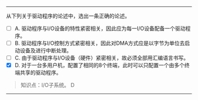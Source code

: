 ---
从下列关于驱动程序的论述中，选出一条正确的论述。
- [ ] A. 驱动程序与I/O设备的特性紧密相关，因此应为每一I/O设备配备一个驱动程序。 
- [ ] B.
驱动程序与I/O控制方式紧密相关，因此对DMA方式应是以字节为单位去启动设备及进行中断处理。 
- [ ] C.
由于驱动程序与I/O设备（硬件）紧密相关，故必须全部用汇编语言书写。 
- [x] D.
对于一台多用户机，配置了相同的8个终端，此时可以只配置一个由多个终端共享的驱动程序。

> 知识点：I/O子系统。
> D

---